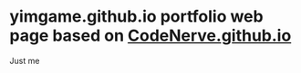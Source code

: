 # yimgame.github.io portfolio web page based on [CodeNerve.github.io](https://github.com/CodeNerve/CodeNerve.github.io?ref=hackernoon.com)
Just me
